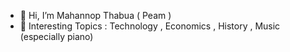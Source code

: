 - 👋 Hi, I’m Mahannop Thabua ( Peam )
- 👀 Interesting Topics : Technology , Economics , History , Music (especially piano)

